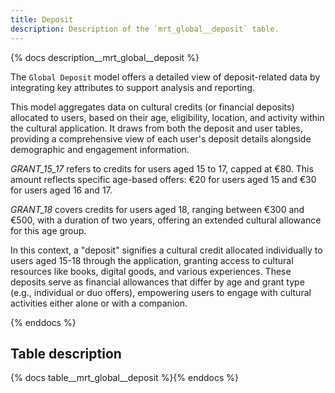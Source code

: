 ```yaml
---
title: Deposit
description: Description of the `mrt_global__deposit` table.
---
```


{% docs description__mrt_global__deposit %}

The `Global Deposit` model offers a detailed view of deposit-related data by integrating key attributes to support analysis and reporting.

This model aggregates data on cultural credits (or financial deposits) allocated to users, based on their age, eligibility, location, and activity within the cultural application. It draws from both the deposit and user tables, providing a comprehensive view of each user's deposit details alongside demographic and engagement information.

*GRANT_15_17* refers to credits for users aged 15 to 17, capped at €80. This amount reflects specific age-based offers: €20 for users aged 15 and €30 for users aged 16 and 17.

*GRANT_18* covers credits for users aged 18, ranging between €300 and €500, with a duration of two years, offering an extended cultural allowance for this age group.

In this context, a "deposit" signifies a cultural credit allocated individually to users aged 15-18 through the application, granting access to cultural resources like books, digital goods, and various experiences. These deposits serve as financial allowances that differ by age and grant type (e.g., individual or duo offers), empowering users to engage with cultural activities either alone or with a companion.

{% enddocs %}


## Table description

{% docs table__mrt_global__deposit  %}{% enddocs %}

